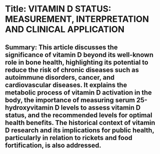# Title: VITAMIN D STATUS: MEASUREMENT, INTERPRETATION AND CLINICAL APPLICATION

## Summary: This article discusses the significance of vitamin D beyond its well-known role in bone health, highlighting its potential to reduce the risk of chronic diseases such as autoimmune disorders, cancer, and cardiovascular diseases. It explains the metabolic process of vitamin D activation in the body, the importance of measuring serum 25-hydroxyvitamin D levels to assess vitamin D status, and the recommended levels for optimal health benefits. The historical context of vitamin D research and its implications for public health, particularly in relation to rickets and food fortification, is also addressed.